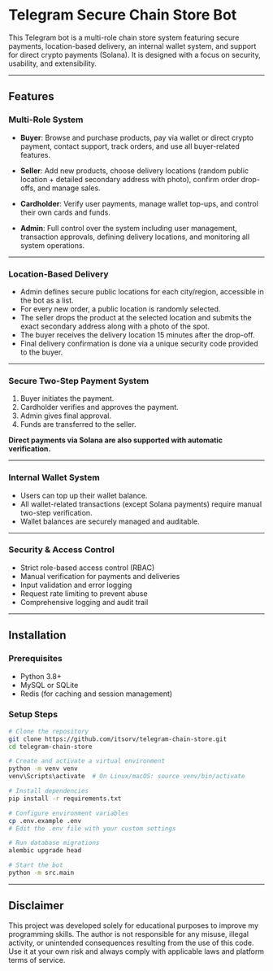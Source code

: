 # Telegram Secure Chain Store Bot

This Telegram bot is a multi-role chain store system featuring secure payments, location-based delivery, an internal wallet system, and support for direct crypto payments (Solana). It is designed with a focus on security, usability, and extensibility.

---

## Features

### Multi-Role System

* **Buyer**:
  Browse and purchase products, pay via wallet or direct crypto payment, contact support, track orders, and use all buyer-related features.

* **Seller**:
  Add new products, choose delivery locations (random public location + detailed secondary address with photo), confirm order drop-offs, and manage sales.

* **Cardholder**:
  Verify user payments, manage wallet top-ups, and control their own cards and funds.

* **Admin**:
  Full control over the system including user management, transaction approvals, defining delivery locations, and monitoring all system operations.

---

### Location-Based Delivery

* Admin defines secure public locations for each city/region, accessible in the bot as a list.
* For every new order, a public location is randomly selected.
* The seller drops the product at the selected location and submits the exact secondary address along with a photo of the spot.
* The buyer receives the delivery location 15 minutes after the drop-off.
* Final delivery confirmation is done via a unique security code provided to the buyer.

---

### Secure Two-Step Payment System

1. Buyer initiates the payment.
2. Cardholder verifies and approves the payment.
3. Admin gives final approval.
4. Funds are transferred to the seller.

**Direct payments via Solana are also supported with automatic verification.**

---

### Internal Wallet System

* Users can top up their wallet balance.
* All wallet-related transactions (except Solana payments) require manual two-step verification.
* Wallet balances are securely managed and auditable.

---

### Security & Access Control

* Strict role-based access control (RBAC)
* Manual verification for payments and deliveries
* Input validation and error logging
* Request rate limiting to prevent abuse
* Comprehensive logging and audit trail

---

## Installation

### Prerequisites

* Python 3.8+
* MySQL or SQLite
* Redis (for caching and session management)

### Setup Steps

```bash
# Clone the repository
git clone https://github.com/itsorv/telegram-chain-store.git
cd telegram-chain-store

# Create and activate a virtual environment
python -m venv venv
venv\Scripts\activate  # On Linux/macOS: source venv/bin/activate

# Install dependencies
pip install -r requirements.txt

# Configure environment variables
cp .env.example .env
# Edit the .env file with your custom settings

# Run database migrations
alembic upgrade head

# Start the bot
python -m src.main
```
---

## Disclaimer

This project was developed solely for educational purposes to improve my programming skills. The author is not responsible for any misuse, illegal activity, or unintended consequences resulting from the use of this code. Use it at your own risk and always comply with applicable laws and platform terms of service.

